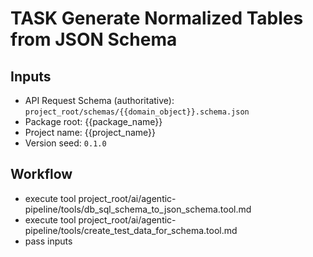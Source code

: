# TASK Generate Normalized Tables from JSON Schema

## Inputs

- API Request Schema (authoritative): `project_root/schemas/{{domain_object}}.schema.json`
- Package root: {{package_name}}
- Project name: {{project_name}}
- Version seed: `0.1.0`

## Workflow

- execute tool project_root/ai/agentic-pipeline/tools/db_sql_schema_to_json_schema.tool.md
- execute tool project_root/ai/agentic-pipeline/tools/create_test_data_for_schema.tool.md
- pass inputs



